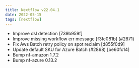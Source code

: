 ```yaml
---
title: Nextflow v22.04.1
date: 2022-05-15
tags: [nextflow]
---
```


- Improve dsl detection [739b959f]
- Improve missing workflow err message [f3fc081b] (#2871)
- Fix Aws Batch retry policy on spot reclaim [d855f0d9]
- Update default SKU for Azure Batch (#2868) [be60fc14]
- Bump nf-amazon 1.7.2
- Bump nf-azure 0.13.2
